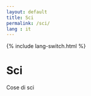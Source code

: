 ```yaml
---
layout: default
title: Sci
permalink: /sci/
lang : it
---
```

{% include lang-switch.html %}

# Sci

Cose di sci